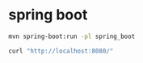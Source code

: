 # spring boot

```bash
mvn spring-boot:run -pl spring_boot
```

```bash
curl "http://localhost:8080/"
```
